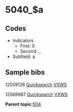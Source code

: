 # 5040\_$a

## Codes

-   Indicators
    -   First: 0
    -   Second: \_
-   Subfield: a

## Sample bibs

12559128 [Quicksearch](https://search.library.yale.edu/catalog/12559128) [VXWS](http://prodorbis.library.yale.edu:7014/vxws/GetHoldingsService?bibId=12559128)

12569987 [Quicksearch](https://search.library.yale.edu/catalog/12569987) [VXWS](http://prodorbis.library.yale.edu:7014/vxws/GetHoldingsService?bibId=12569987)

**Parent topic:**[504](../../tags/504/504.md)

